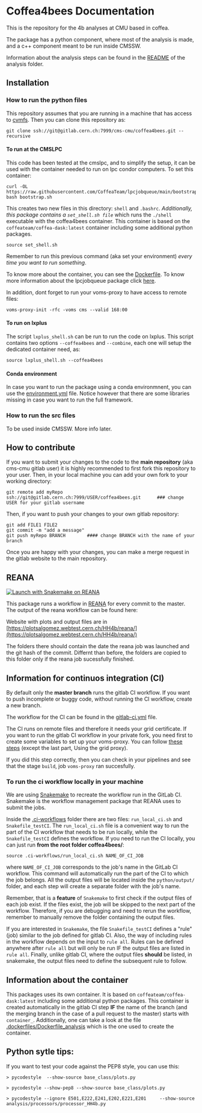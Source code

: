 # Coffea4bees Documentation


This is the repository for the 4b analyses at CMU based in coffea. 

The package has a python component, where most of the analysis is made, and a c++ component meant to be run inside CMSSW.

Information about the analysis steps can be found in the [README](python/analysis/README.md) of the analysis folder.

## Installation

### How to run the python files

This repository assumes that you are running in a machine that has access to [cvmfs](https://cernvm.cern.ch/fs/). Then you can clone this repository as:

```
git clone ssh://git@gitlab.cern.ch:7999/cms-cmu/coffea4bees.git --recursive
```

#### To run at the CMSLPC

This code has been tested at the cmslpc, and to simplify the setup, it can be used with the container needed to run on lpc condor computers. To set this container:
```
curl -OL https://raw.githubusercontent.com/CoffeaTeam/lpcjobqueue/main/bootstrap.sh
bash bootstrap.sh
```
This creates two new files in this directory: `shell` and `.bashrc`. _Additionally, this package contains a `set_shell.sh file`_ which runs the `./shell` executable with the coffea4bees container. This container is based on the `coffeateam/coffea-dask:latest` container including some additional python packages. 
```
source set_shell.sh
```

Remember to run this previous command (aka set your environment) *every time you want to run something*.

To know more about the container, you can see the [Dockerfile](Dockerfile). To know more information about the lpcjobqueue package click [here](https://github.com/CoffeaTeam/lpcjobqueue).


In addition, dont forget to run your voms-proxy to have access to remote files:

```
voms-proxy-init -rfc -voms cms --valid 168:00
```

#### To run on lxplus

The script `lxplus_shell.sh` can be run to run the code on lxplus. This script contains two options `--coffea4bees` and `--combine`, each one will setup the dedicated container need, as:

```
source lxplus_shell.sh --coffea4bees
```


#### Conda environment

In case you want to run the package using a conda environmnent, you can use the [environment.yml](environment.yml) file. Notice however that there are some libraries missing in case you want to run the full framework.


### How to run the src files

To be used inside CMSSW. More info later.


## How to contribute 

If you want to submit your changes to the code to the **main repository** (aka cms-cmu gitlab user) it is highly recommended to first fork this repository to your user. 
Then, in your local machine you can add your own fork to your working directory:
```
git remote add myRepo ssh://git@gitlab.cern.ch:7999/USER/coffea4bees.git      ### change USER for your gitlab username
```
Then, if you want to push your changes to your own gitlab repository:
```
git add FILE1 FILE2 
git commit -m "add a message"
git push myRepo BRANCH        #### change BRANCH with the name of your branch
```
Once you are happy with your changes, you can make a merge request in the gitlab website to the main repository.

## REANA

[![Launch with Snakemake on REANA](https://www.reana.io/static/img/badges/launch-on-reana.svg)]($https://reana.cern.ch/launch?name=Coffea4bees&specification=reana.yml&url=https%3A%2F%2Fgitlab.cern.ch%2Fcms-cmu%2Fcoffea4bees)

This package runs a workflow in [REANA](https://reana.cern.ch/) for every commit to the master. The output of the reana workflow can be found here:

Website with plots and output files are in [https://plotsalgomez.webtest.cern.ch/HH4b/reana/](https://plotsalgomez.webtest.cern.ch/HH4b/reana/)

The folders there should contain the date the reana job was launched and the git hash of the commit. 
Differnt than before, the folders are copied to this folder only if the reana job sucessfully finished. 

## Information for continuos integration (CI)

By default only the **master branch** runs the gitlab CI workflow. If you want to push incomplete or buggy code, without running the CI workflow, create a new branch. 

The workflow for the CI can be found in the [gitlab-ci.yml](.gitlab-ci.yml) file.

The CI runs on remote files and therefore it needs your grid certificate. If you want to run the gitlab CI workflow in your private fork, you need first to create some variables to set up your voms-proxy. You can follow [these steps](https://awesome-workshop.github.io/gitlab-cms/03-vomsproxy/index.html) (except the last part, Using the grid proxy).

If you did this step correctly, then you can check in your pipelines and see that the stage `build`, job `voms-proxy` ran succesfully.

### To run the ci workflow locally in your machine

We are using [Snakemake](https://snakemake.readthedocs.io/en/stable/) to recreate the workflow run in the GitLab CI. Snakemake is the workflow management package that REANA uses to submit the jobs. 

Inside the [.ci-workflows](.ci-workflows) folder there are two files: `run_local_ci.sh` and `Snakefile_testCI`. The `run_local_ci.sh` file is a convenient way to run the part of the CI workflow that needs to be run locally, while the `Snakefile_testCI` defines the workflow. If you need to run the CI locally, you can just run **from the root folder coffea4bees/**:

```
source .ci-workflows/run_local_ci.sh NAME_OF_CI_JOB
```
where `NAME_OF_CI_JOB` corresponds to the job's name in the GitLab CI workflow. This command will automatically run the part of the CI to which the job belongs. All the output files will be located inside the `python/output/` folder, and each step will create a separate folder with the job's name. 

Remember, that is a **feature** of `Snakemake` to first check if the output files of each job exist. If the files exist, the job will be skipped to the next part of the workflow. Therefore, if you are debugging and need to rerun the workflow, remember to manually remove the folder containing the output files. 

If you are interested in `Snakemake`, the file `Snakefile_testCI` defines a "rule" (job) similar to the job defined for gitlab CI. Also, the way of including rules in the workflow depends on the input to `rule all`. Rules can be defined anywhere after `rule all` but will only be run IF the output files are listed in `rule all`. Finally, unlike gitlab CI, where the output files **should** be listed, in snakemake, the output files need to define the subsequent rule to follow. 


## Information about the container

This packages uses its own container. It is based on `coffeateam/coffea-dask:latest` including some additional python packages. This container is created automatically in the gitlab CI step **IF** the name of the branch (and the merging branch in the case of a pull request to the master) starts with `container_`. Additionally, one can take a look at the file [.dockerfiles/Dockerfile_analysis](.dockerfiles/Dockerfile_analysis) which is the one used to create the container.

## Python sytle tips:

If you want to test your code against the PEP8 style, you can use this:

```
> pycodestyle  --show-source base_class/plots.py

> pycodestyle --show-pep8 --show-source base_class/plots.py 

> pycodestyle --ignore E501,E222,E241,E202,E221,E201     --show-source analysis/processors/processor_HH4b.py
```
